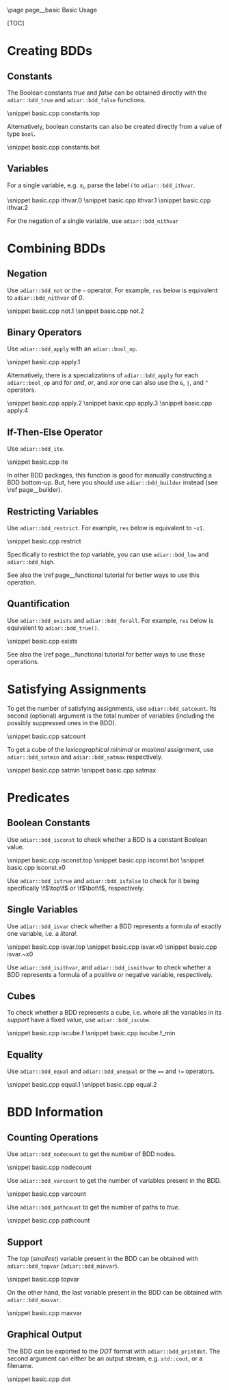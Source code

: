\page page__basic Basic Usage

[TOC]

Creating BDDs
===============================

Constants
-------------------------------

The Boolean constants *true* and *false* can be obtained directly with the
`adiar::bdd_true` and `adiar::bdd_false` functions.

\snippet basic.cpp constants.top

Alternatively, boolean constants can also be created directly from a value of
type `bool`.

\snippet basic.cpp constants.bot

Variables
-------------------------------

For a single variable, e.g. x<sub>i</sub>, parse the label *i* to
`adiar::bdd_ithvar`.

\snippet basic.cpp ithvar.0
\snippet basic.cpp ithvar.1
\snippet basic.cpp ithvar.2

For the negation of a single variable, use `adiar::bdd_nithvar`

Combining BDDs
===============================

Negation
-------------------------------

Use `adiar::bdd_not` or the `~` operator. For example, `res` below is equivalent
to `adiar::bdd_nithvar` of *0*.

\snippet basic.cpp not.1
\snippet basic.cpp not.2

Binary Operators
-------------------------------

Use `adiar::bdd_apply` with an `adiar::bool_op`.

\snippet basic.cpp apply.1

Alternatively, there is a specializations of `adiar::bdd_apply` for each
`adiar::bool_op` and for *and*, *or*, and *xor* one can also use the `&`, `|`,
and `^` operators.

\snippet basic.cpp apply.2
\snippet basic.cpp apply.3
\snippet basic.cpp apply.4

If-Then-Else Operator
-------------------------------

Use `adiar::bdd_ite`.

\snippet basic.cpp ite

In other BDD packages, this function is good for manually constructing a BDD
bottom-up. But, here you should use `adiar::bdd_builder` instead (see \ref
page__builder).

Restricting Variables
-------------------------------

Use `adiar::bdd_restrict`. For example, `res` below is equivalent to
`~x1`.

\snippet basic.cpp restrict

Specifically to restrict the *top* variable, you can use `adiar::bdd_low` and
`adiar::bdd_high`.

See also the \ref page__functional tutorial for better ways to use this
operation.

Quantification
-------------------------------

Use `adiar::bdd_exists` and `adiar::bdd_forall`. For example, `res` below is
equivalent to `adiar::bdd_true()`.

\snippet basic.cpp exists

See also the \ref page__functional tutorial for better ways to use these
operations.

Satisfying Assignments
===============================

To get the number of satisfying assignments, use `adiar::bdd_satcount`. Its
second (optional) argument is the total number of variables (including the
possibly suppressed ones in the BDD).

\snippet basic.cpp satcount

To get a cube of the *lexicographical minimal* or *maximal* assignment, use
`adiar::bdd_satmin` and `adiar::bdd_satmax` respectively.

\snippet basic.cpp satmin
\snippet basic.cpp satmax

Predicates
===============================

Boolean Constants
-------------------------------

Use `adiar::bdd_isconst` to check whether a BDD is a constant Boolean value.

\snippet basic.cpp isconst.top
\snippet basic.cpp isconst.bot
\snippet basic.cpp isconst.x0

Use `adiar::bdd_istrue` and `adiar::bdd_isfalse` to check for it being
specifically \f$\top\f$ or \f$\bot\f$, respectively.

Single Variables
-------------------------------

Use `adiar::bdd_isvar` check whether a BDD represents a formula of exactly one
variable, i.e. a *literal*.

\snippet basic.cpp isvar.top
\snippet basic.cpp isvar.x0
\snippet basic.cpp isvar.~x0

Use `adiar::bdd_isithvar`, and `adiar::bdd_isnithvar` to check whether a BDD
represents a formula of a positive or negative variable, respectively.

Cubes
-------------------------------

To check whether a BDD represents a cube, i.e. where all the variables in its
*support* have a fixed value, use `adiar::bdd_iscube`.

\snippet basic.cpp iscube.f
\snippet basic.cpp iscube.f_min

Equality
-------------------------------

Use `adiar::bdd_equal` and `adiar::bdd_unequal` or the `==` and `!=` operators.

\snippet basic.cpp equal.1
\snippet basic.cpp equal.2

BDD Information
===============================

Counting Operations
-------------------------------

Use `adiar::bdd_nodecount` to get the number of BDD nodes.

\snippet basic.cpp nodecount

Use `adiar::bdd_varcount` to get the number of variables present in the BDD.

\snippet basic.cpp varcount

Use `adiar::bdd_pathcount` to get the number of paths to *true*.

\snippet basic.cpp pathcount

Support
-------------------------------

The *top* (*smallest*) variable present in the BDD can be obtained with
`adiar::bdd_topvar` (`adiar::bdd_minvar`).

\snippet basic.cpp topvar

On the other hand, the last variable present in the BDD can be obtained with
`adiar::bdd_maxvar`.

\snippet basic.cpp maxvar

Graphical Output
-------------------------------

The BDD can be exported to the *DOT* format with `adiar::bdd_printdot`. The
second argument can either be an output stream, e.g. `std::cout`, or a filename.

\snippet basic.cpp dot
